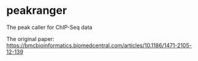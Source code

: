 # peakranger
The peak caller for ChIP-Seq data

The original paper:
https://bmcbioinformatics.biomedcentral.com/articles/10.1186/1471-2105-12-139
